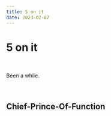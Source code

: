 ```yaml
---
title: 5 on it
date: 2023-02-07
---
```


# 5 on it

<br>

Been a while. 

<br>

## Chief-Prince-Of-Function
